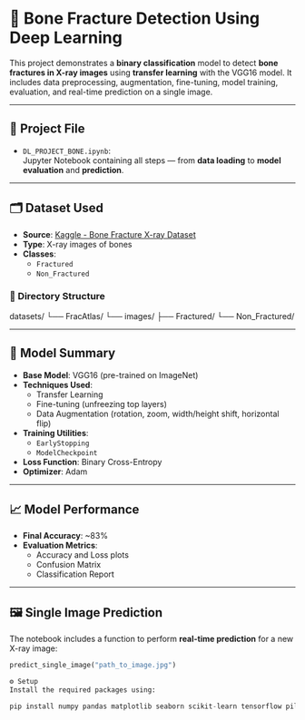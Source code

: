 # 🦴 Bone Fracture Detection Using Deep Learning

This project demonstrates a **binary classification** model to detect **bone fractures in X-ray images** using **transfer learning** with the VGG16 model. It includes data preprocessing, augmentation, fine-tuning, model training, evaluation, and real-time prediction on a single image.

---

## 📁 Project File

- `DL_PROJECT_BONE.ipynb`:  
  Jupyter Notebook containing all steps — from **data loading** to **model evaluation** and **prediction**.

---

## 🗂 Dataset Used

- **Source**: [Kaggle - Bone Fracture X-ray Dataset](https://www.kaggle.com)  
- **Type**: X-ray images of bones  
- **Classes**:
  - `Fractured`  
  - `Non_Fractured`

### 📌 Directory Structure

datasets/
└── FracAtlas/
└── images/
├── Fractured/
└── Non_Fractured/


---

## 🧠 Model Summary

- **Base Model**: VGG16 (pre-trained on ImageNet)  
- **Techniques Used**:
  - Transfer Learning
  - Fine-tuning (unfreezing top layers)
  - Data Augmentation (rotation, zoom, width/height shift, horizontal flip)
- **Training Utilities**:
  - `EarlyStopping`
  - `ModelCheckpoint`
- **Loss Function**: Binary Cross-Entropy  
- **Optimizer**: Adam

---

## 📈 Model Performance

- **Final Accuracy**: ~83%
- **Evaluation Metrics**:
  - Accuracy and Loss plots
  - Confusion Matrix
  - Classification Report

---

## 🖼️ Single Image Prediction

The notebook includes a function to perform **real-time prediction** for a new X-ray image:

```python
predict_single_image("path_to_image.jpg")

⚙️ Setup
Install the required packages using:

pip install numpy pandas matplotlib seaborn scikit-learn tensorflow pillow

